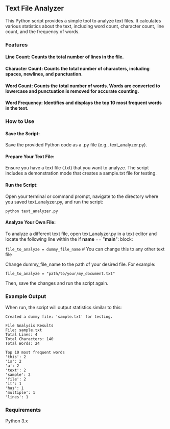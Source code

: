 ## Text File Analyzer
This Python script provides a simple tool to analyze text files. It calculates various statistics about the text, including word count, character count, line count, and the frequency of words.

### Features

#### Line Count: Counts the total number of lines in the file.

#### Character Count: Counts the total number of characters, including spaces, newlines, and punctuation.

#### Word Count: Counts the total number of words. Words are converted to lowercase and punctuation is removed for accurate counting.

#### Word Frequency: Identifies and displays the top 10 most frequent words in the text.

### How to Use
#### Save the Script:
Save the provided Python code as a .py file (e.g., text_analyzer.py).

#### Prepare Your Text File:
Ensure you have a text file (.txt) that you want to analyze. The script includes a demonstration mode that creates a sample.txt file for testing.

#### Run the Script:
Open your terminal or command prompt, navigate to the directory where you saved text_analyzer.py, and run the script:
```
python text_analyzer.py

```
#### Analyze Your Own File:
To analyze a different text file, open text_analyzer.py in a text editor and locate the following line within the if __name__ == "__main__": block:

``` file_to_analyze = dummy_file_name ``` # You can change this to any other text file

Change dummy_file_name to the path of your desired file. For example:
```
file_to_analyze = "path/to/your/my_document.txt"
```
Then, save the changes and run the script again.

### Example Output
When run, the script will output statistics similar to this:
```
Created a dummy file: 'sample.txt' for testing.

File Analysis Results
File: sample.txt
Total Lines: 4
Total Characters: 140
Total Words: 24

Top 10 most frequent words
'this': 2
'is': 2
'a': 2
'text': 2
'sample': 2
'file': 2
'it': 1
'has': 1
'multiple': 1
'lines': 1
```
### Requirements
Python 3.x
